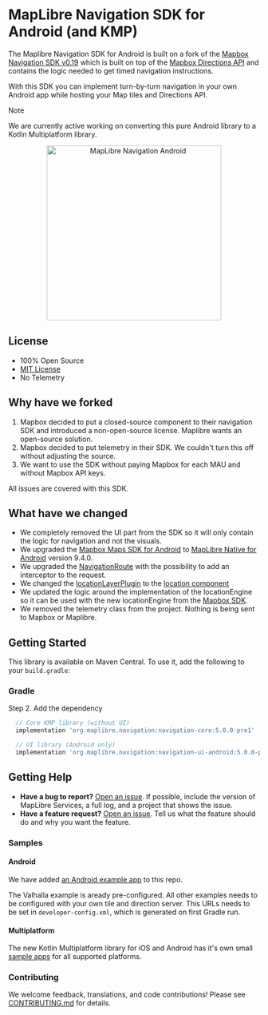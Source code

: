 MapLibre Navigation SDK for Android (and KMP)
=============================================

The Maplibre Navigation SDK for Android is built on a fork of the [Mapbox Navigation SDK v0.19](https://github.com/flitsmeister/flitsmeister-navigation-android/tree/v0.19.0) which is built on top of the [Mapbox Directions API](https://www.mapbox.com/directions) and contains the logic needed to get timed navigation instructions.

With this SDK you can implement turn-by-turn navigation in your own Android app while hosting your Map tiles and Directions API.

> [!NOTE]  
> We are currently active working on converting this pure Android library to a Kotlin Multiplatform library.

<div align="center">
  <img src="https://github.com/maplibre/maplibre-navigation-android/blob/main/.github/preview.png" height="350px" alt="MapLibre Navigation Android">
</div>

## License

- 100% Open Source
- [MIT License](LICENSE)
- No Telemetry


## Why have we forked

1. Mapbox decided to put a closed-source component to their navigation SDK and introduced a non-open-source license. Maplibre wants an open-source solution.
2. Mapbox decided to put telemetry in their SDK. We couldn't turn this off without adjusting the source.
3. We want to use the SDK without paying Mapbox for each MAU and without Mapbox API keys.

All issues are covered with this SDK. 

## What have we changed

- We completely removed the UI part from the SDK so it will only contain the logic for navigation and not the visuals.
- We upgraded the [Mapbox Maps SDK for Android](https://github.com/mapbox/mapbox-gl-native/tree/master/platform/android) to [MapLibre Native for Android](https://github.com/maplibre/maplibre-gl-native/tree/master/platform/android) version 9.4.0.
- We upgraded the [NavigationRoute](https://github.com/flitsmeister/flitsmeister-navigation-android/blob/master/libandroid-navigation/src/main/java/com/mapbox/services/android/navigation/v5/navigation/NavigationRoute.java#L425) 
 with the possibility to add an interceptor to the request.
- We changed the [locationLayerPlugin](https://github.com/mapbox/mapbox-plugins-android) to the [location component](https://docs.mapbox.com/android/api/map-sdk/8.5.0/com/mapbox/mapboxsdk/location/LocationComponent.html)
- We updated the logic around the implementation of the locationEngine so it can be used with the new locationEngine from the [Mapbox SDK](https://github.com/mapbox/mapbox-gl-native/tree/master/platform/android).
- We removed the telemetry class from the project. Nothing is being sent to Mapbox or Maplibre.

## Getting Started

This library is available on Maven Central. To use it, add the following to your `build.gradle`:

### Gradle

Step 2. Add the dependency
```groovy
  // Core KMP library (without UI)
  implementation 'org.maplibre.navigation:navigation-core:5.0.0-pre1'

  // UI library (Android only)
  implementation 'org.maplibre.navigation:navigation-ui-android:5.0.0-pre1'
```


## Getting Help

- **Have a bug to report?** [Open an issue](https://github.com/maplibre/maplibre-navigation-android/issues). If possible, include the version of MapLibre Services, a full log, and a project that shows the issue.
- **Have a feature request?** [Open an issue](https://github.com/maplibre/maplibre-navigation-android/issues/new). Tell us what the feature should do and why you want the feature.

### Samples

#### Android

We have added [an Android example app](https://github.com/maplibre/maplibre-navigation-android/tree/main/app/src/main/java/org/maplibre/navigation/android/example) to this repo.

The Valhalla example is aready pre-configured. All other examples needs to be configured with your own tile and direction server. This URLs needs to be set in `developer-config.xml`, which is generated on first Gradle run. 

#### Multiplatform

The new Kotlin Multiplatform library for iOS and Android has it's own small [sample apps](https://github.com/maplibre/maplibre-navigation-android/tree/main/sample) for all supported platforms.

### Contributing

We welcome feedback, translations, and code contributions! Please see [CONTRIBUTING.md](CONTRIBUTING.md) for details.




